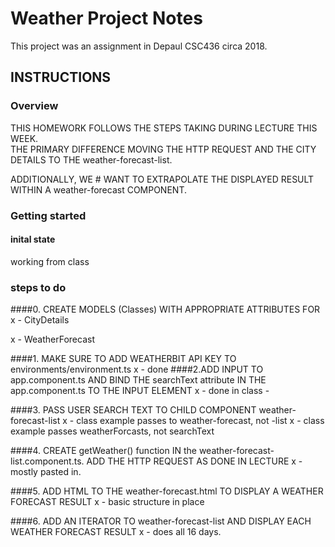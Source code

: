 # Weather Project Notes

This project was an assignment in Depaul CSC436 circa 2018.

## INSTRUCTIONS

### Overview
THIS HOMEWORK FOLLOWS THE STEPS TAKING DURING LECTURE THIS WEEK.  
THE PRIMARY DIFFERENCE MOVING THE HTTP REQUEST AND THE CITY DETAILS 
TO THE weather-forecast-list.  

ADDITIONALLY, WE # WANT TO EXTRAPOLATE THE DISPLAYED RESULT WITHIN A weather-forecast COMPONENT.

### Getting started
#### inital state
working from class


### steps to do
####0. CREATE MODELS (Classes) WITH APPROPRIATE ATTRIBUTES FOR 
x - CityDetails 

x - WeatherForecast

####1. MAKE SURE TO ADD WEATHERBIT API KEY TO environments/environment.ts
x - done
####2.ADD INPUT TO app.component.ts AND BIND THE searchText attribute IN THE app.component.ts TO THE INPUT ELEMENT
x - done in class - 

####3. PASS USER SEARCH TEXT TO CHILD COMPONENT weather-forecast-list
x - class example passes to weather-forecast, not -list
x - class example passes weatherForcasts, not searchText

####4. CREATE getWeather() function IN the weather-forecast-list.component.ts.  ADD THE HTTP  REQUEST AS DONE IN LECTURE
x - mostly pasted in.

####5. ADD HTML TO THE weather-forecast.html TO DISPLAY A WEATHER FORECAST RESULT
x - basic structure in place

####6. ADD AN ITERATOR TO weather-forecast-list AND DISPLAY EACH WEATHER FORECAST RESULT <app-weather-forecast>
x - does all 16 days.
